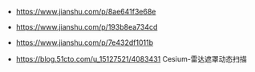 - https://www.jianshu.com/p/8ae641f3e68e
- https://www.jianshu.com/p/193b8ea734cd
- https://www.jianshu.com/p/7e432df1011b

- https://blog.51cto.com/u_15127521/4083431 Cesium-雷达遮罩动态扫描
